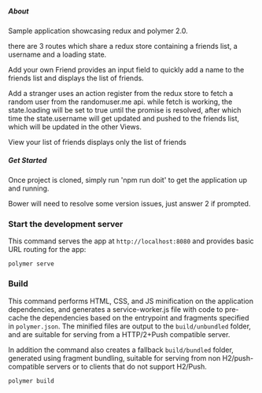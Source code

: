 ##### About
Sample application showcasing redux and polymer 2.0.

there are 3 routes which share a redux store containing a friends list, a username and a loading state. 

Add your own Friend provides an input field to quickly add a name to the friends list and displays the list of friends.

Add a stranger uses an action register from the redux store to fetch a random user from the randomuser.me api.  while fetch is working, the state.loading will be set to true until the promise is resolved, after which time the state.username will get updated and pushed to the friends list, which will be updated in the other Views.

View your list of friends displays only the list of friends

##### Get Started

Once project is cloned, simply run 'npm run doit' to get the application up and running.

Bower will need to resolve some version issues, just answer 2 if prompted.

### Start the development server

This command serves the app at `http://localhost:8080` and provides basic URL
routing for the app:

    polymer serve

### Build

This command performs HTML, CSS, and JS minification on the application
dependencies, and generates a service-worker.js file with code to pre-cache the
dependencies based on the entrypoint and fragments specified in `polymer.json`.
The minified files are output to the `build/unbundled` folder, and are suitable
for serving from a HTTP/2+Push compatible server.

In addition the command also creates a fallback `build/bundled` folder,
generated using fragment bundling, suitable for serving from non
H2/push-compatible servers or to clients that do not support H2/Push.

    polymer build